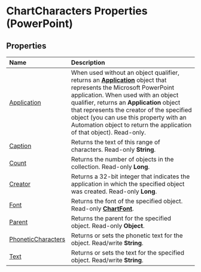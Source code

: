 
# ChartCharacters Properties (PowerPoint)

## Properties



|**Name**|**Description**|
|:-----|:-----|
|[Application](57f56991-06f8-3ba0-5db1-0c9fe65d7585.md)|When used without an object qualifier, returns an  **[Application](978c2b99-4271-b953-4283-73b5f3d96f41.md)** object that represents the Microsoft PowerPoint application. When used with an object qualifier, returns an **Application** object that represents the creator of the specified object (you can use this property with an Automation object to return the application of that object). Read-only.|
|[Caption](4bfaf504-4489-cf51-3879-dd0100a95183.md)|Returns the text of this range of characters. Read-only  **String**.|
|[Count](99e1634b-49de-220e-e0e1-cfb31a1ba73a.md)|Returns the number of objects in the collection. Read-only  **Long**.|
|[Creator](76e2b755-4171-ce9b-fb46-f93ac7cd7e69.md)|Returns a 32-bit integer that indicates the application in which the specified object was created. Read-only  **Long**.|
|[Font](12028e1a-9aa6-342e-dbf0-87962a50da17.md)|Returns the font of the specified object. Read-only  **[ChartFont](185dfaa0-4ed9-01d2-6584-b0838b50ef8c.md)**.|
|[Parent](31ed3b44-8a16-2aee-ee1f-edc643ff07a6.md)|Returns the parent for the specified object. Read-only  **Object**.|
|[PhoneticCharacters](b3ceaf21-db47-7fd3-4414-3fc3040a55b4.md)|Returns or sets the phonetic text for the object. Read/write  **String**.|
|[Text](c38177fd-c248-4427-8243-510e810bbddb.md)|Returns or sets the text for the specified object. Read/write  **String**.|
